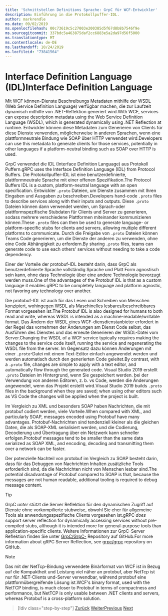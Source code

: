 ```yaml
---
title: 'Schnittstellen Definitions Sprache: GrpC für WCF-Entwickler'
description: Einführung in die Protokollpuffer-IDL.
author: markrendle
ms.date: 09/02/2019
ms.openlocfilehash: 00c73619c5c27003e200385d5f67d8b8b7546f9e
ms.sourcegitcommit: 337bdc5a463875daf2cc6883e5a2da97d56f5000
ms.translationtype: MT
ms.contentlocale: de-DE
ms.lasthandoff: 10/24/2019
ms.locfileid: "73841564"
---
```

# <a name="interface-definition-language"></a><span data-ttu-id="5f45e-103">Interface Definition Language (IDL)</span><span class="sxs-lookup"><span data-stu-id="5f45e-103">Interface Definition Language</span></span>

<span data-ttu-id="5f45e-104">Mit WCF können-Dienste Beschreibungs Metadaten mithilfe der WSDL (Web Service Definition Language) verfügbar machen, die zur Laufzeit dynamisch mithilfe von .NET-Reflektion generiert wird.</span><span class="sxs-lookup"><span data-stu-id="5f45e-104">With WCF, services can expose description metadata using the Web Service Definition Language (WSDL), which is generated dynamically using .NET Reflection at runtime.</span></span> <span data-ttu-id="5f45e-105">Entwickler können diese Metadaten zum Generieren von Clients für diese Dienste verwenden, möglicherweise in anderen Sprachen, wenn eine plattformneutrale Bindung wie SOAP über HTTP verwendet wird.</span><span class="sxs-lookup"><span data-stu-id="5f45e-105">Developers can use this metadata to generate clients for those services, potentially in other languages if a platform-neutral binding such as SOAP over HTTP is used.</span></span>

<span data-ttu-id="5f45e-106">GrpC verwendet die IDL (Interface Definition Language) aus Protokoll Puffern.</span><span class="sxs-lookup"><span data-stu-id="5f45e-106">gRPC uses the Interface Definition Language (IDL) from Protocol Buffers.</span></span> <span data-ttu-id="5f45e-107">Die Protokollpuffer-IDL ist eine benutzerdefinierte, plattformneutrale Sprache mit einer offenen Spezifikation.</span><span class="sxs-lookup"><span data-stu-id="5f45e-107">The Protocol Buffers IDL is a custom, platform-neutral language with an open specification.</span></span> <span data-ttu-id="5f45e-108">Entwickler `.proto` Dateien, um Dienste zusammen mit Ihren Eingaben und Ausgaben zu beschreiben.</span><span class="sxs-lookup"><span data-stu-id="5f45e-108">Developers hand-code `.proto` files to describe services along with their inputs and outputs.</span></span> <span data-ttu-id="5f45e-109">Diese `.proto` Dateien können dann verwendet werden, um Sprach-oder plattformspezifische Stubdaten für Clients und Server zu generieren, sodass mehrere verschiedene Plattformen miteinander kommunizieren können.</span><span class="sxs-lookup"><span data-stu-id="5f45e-109">These `.proto` files can then be used to generate language- or platform-specific stubs for clients and servers, allowing multiple different platforms to communicate.</span></span> <span data-ttu-id="5f45e-110">Durch die Freigabe von `.proto` Dateien können Teams Code generieren, um die Dienste der anderen zu verwenden, ohne eine Code Abhängigkeit zu erfordern.</span><span class="sxs-lookup"><span data-stu-id="5f45e-110">By sharing `.proto` files, teams can generate code to use each others' services without needing to take a code dependency.</span></span>

<span data-ttu-id="5f45e-111">Einer der Vorteile der protobuf-IDL besteht darin, dass GrpC als benutzerdefinierte Sprache vollständig Sprache und Platt Form agnostisch sein kann, ohne dass Technologie über eine andere Technologie bevorzugt werden muss.</span><span class="sxs-lookup"><span data-stu-id="5f45e-111">One of the advantages of the Protobuf IDL is that as a custom language it enables gRPC to be completely language and platform agnostic, not favoring any technology over another.</span></span>

<span data-ttu-id="5f45e-112">Die protobuf-IDL ist auch für das Lesen und Schreiben von Menschen konzipiert, wohingegen WSDL als Maschinelles lesbares/beschreibbares Format vorgesehen ist.</span><span class="sxs-lookup"><span data-stu-id="5f45e-112">The Protobuf IDL is also designed for humans to both read and write, whereas WSDL is intended as a machine-readable/writable format.</span></span> <span data-ttu-id="5f45e-113">Das Ändern der WSDL eines WCF-diensdienstanbieter erfordert in der Regel das vornehmen der Änderungen am Dienst Code selbst, das Ausführen des Dienstes und das erneute Generieren der WSDL-Datei vom Server.</span><span class="sxs-lookup"><span data-stu-id="5f45e-113">Changing the WSDL of a WCF service typically requires making the changes to the service code itself, running the service and regenerating the WSDL file from the server.</span></span> <span data-ttu-id="5f45e-114">Im Gegensatz dazu können Änderungen mit einer `.proto`-Datei mit einem Text-Editor einfach angewendet werden und werden automatisch durch den generierten Code geleitet.</span><span class="sxs-lookup"><span data-stu-id="5f45e-114">By contrast, with a `.proto` file, changes are simple to apply with a text editor, and automatically flow through the generated code.</span></span> <span data-ttu-id="5f45e-115">Visual Studio 2019 erstellt `.proto` Dateien im Hintergrund, wenn Sie gespeichert werden. bei der Verwendung von anderen Editoren, z. b. vs Code, werden die Änderungen angewendet, wenn das Projekt erstellt wird.</span><span class="sxs-lookup"><span data-stu-id="5f45e-115">Visual Studio 2019 builds `.proto` files in the background when they are saved; when using other editors such as VS Code the changes will be applied when the project is built.</span></span>

<span data-ttu-id="5f45e-116">Im Vergleich zu XML und besonders SOAP haben Nachrichten, die mit protobuf codiert werden, viele Vorteile.</span><span class="sxs-lookup"><span data-stu-id="5f45e-116">When compared with XML, and particularly SOAP, messages encoded using Protobuf have many advantages.</span></span> <span data-ttu-id="5f45e-117">Protobuf-Nachrichten sind tendenziell kleiner als die gleichen Daten, die als SOAP-XML serialisiert werden, und die Codierung, Decodierung und Übertragung über ein Netzwerk kann schneller erfolgen.</span><span class="sxs-lookup"><span data-stu-id="5f45e-117">Protobuf messages tend to be smaller than the same data serialized as SOAP XML, and encoding, decoding and transmitting them over a network can be faster.</span></span>

<span data-ttu-id="5f45e-118">Der potenzielle Nachteil von protobuf im Vergleich zu SOAP besteht darin, dass für das Debuggen von Nachrichten Inhalten zusätzliche Tools erforderlich sind, da die Nachrichten nicht von Menschen lesbar sind.</span><span class="sxs-lookup"><span data-stu-id="5f45e-118">The potential disadvantage of Protobuf compared to SOAP is that, because the messages are not human readable, additional tooling is required to debug message content.</span></span>

> [!TIP]
> <span data-ttu-id="5f45e-119">GrpC *unter* stützt die Server Reflektion für den dynamischen Zugriff auf Dienste ohne vorkompilierte stubweise, obwohl Sie eher für allgemeine Tools als anwendungsspezifische Clients vorgesehen ist.</span><span class="sxs-lookup"><span data-stu-id="5f45e-119">gRPC *does* support server reflection for dynamically accessing services without pre-compiled stubs, although it is intended more for general-purpose tools than application-specific clients.</span></span> <span data-ttu-id="5f45e-120">Weitere Informationen zur GrpC-Server Reflektion finden Sie unter [GrpC/GrpC-](https://github.com/grpc/grpc/blob/master/doc/server-reflection.md) Repository auf GitHub.</span><span class="sxs-lookup"><span data-stu-id="5f45e-120">For more information about gRPC Server Reflection, see [grpc/grpc](https://github.com/grpc/grpc/blob/master/doc/server-reflection.md) repository on GitHub.</span></span>

> [!NOTE]
> <span data-ttu-id="5f45e-121">Das mit der NetTcp-Bindung verwendete Binärformat von WCF ist in Bezug auf die Kompaktheit und Leistung viel näher an protobuf, aber NetTcp ist nur für .NET-Clients und-Server verwendbar, während protobuf eine plattformübergreifende Lösung ist.</span><span class="sxs-lookup"><span data-stu-id="5f45e-121">WCF's binary format, used with the NetTCP binding, is much closer to Protobuf in terms of compactness and performance, but NetTCP is only usable between .NET clients and servers, whereas Protobuf is a cross-platform solution.</span></span>

>[!div class="step-by-step"]
><span data-ttu-id="5f45e-122">[Zurück](approach.md)
>[Weiter](network-protocols.md)</span><span class="sxs-lookup"><span data-stu-id="5f45e-122">[Previous](approach.md)
[Next](network-protocols.md)</span></span>
